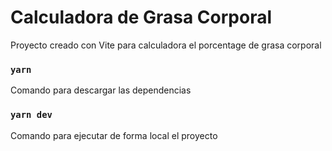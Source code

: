 # Calculadora de Grasa Corporal
Proyecto creado con Vite para calculadora el porcentage de grasa corporal

### `yarn`
Comando para descargar las dependencias

### `yarn dev`
Comando para ejecutar de forma local el proyecto

